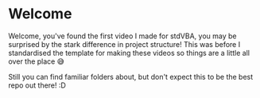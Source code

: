 # Welcome

Welcome, you've found the first video I made for stdVBA, you may be surprised by the stark difference in project structure! This was before I standardised the template for making these videos so things are a little all over the place 😅

Still you can find familiar folders about, but don't expect this to be the best repo out there! :D
